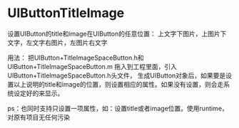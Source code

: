 # UIButtonTitleImage

设置UIButton的title和image在UIButton的任意位置：
上文字下图片，上图片下文字，左文字右图片，左图片右文字

用法：
把UIButton+TitleImageSpaceButton.h和UIButton+TitleImageSpaceButton.m 拖入到工程里面，引入UIButton+TitleImageSpaceButton.h头文件，
生成UIButton对象后，如果要是设置以上说明的title和image的位置，则设置相应的属性。如果没有设置，则会走系统设定好的来显示。

ps：也同时支持只设置一项属性，如：设置title或者image位置。使用runtime，对原有项目无任何污染
